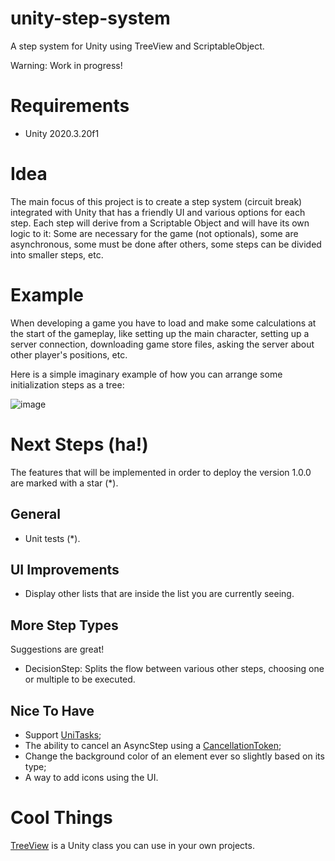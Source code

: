 # unity-step-system
A step system for Unity using TreeView and ScriptableObject.

Warning: Work in progress!

# Requirements
- Unity 2020.3.20f1

# Idea
The main focus of this project is to create a step system (circuit break) integrated with Unity that has a friendly UI and various options for each step.
Each step will derive from a Scriptable Object and will have its own logic to it: Some are necessary for the game (not optionals), some are asynchronous, some must be done after others, some steps can be divided into smaller steps, etc.

# Example
When developing a game you have to load and make some calculations at the start of the gameplay, like setting up the main character, setting up a server connection, downloading game store files, asking the server about other player's positions, etc.

Here is a simple imaginary example of how you can arrange some initialization steps as a tree:

![image](https://user-images.githubusercontent.com/20073691/152680626-cde9b681-1782-4bfa-acc1-e75e82639b81.png)

# Next Steps (ha!)
The features that will be implemented in order to deploy the version 1.0.0 are marked with a star (*).

## General
- Unit tests (*).

## UI Improvements
- Display other lists that are inside the list you are currently seeing.

## More Step Types
Suggestions are great!
- DecisionStep: Splits the flow between various other steps, choosing one or multiple to be executed.

## Nice To Have
- Support [UniTasks](https://github.com/Cysharp/UniTask);
- The ability to cancel an AsyncStep using a [CancellationToken](https://docs.microsoft.com/en-us/dotnet/api/system.threading.cancellationtoken?view=net-6.0);
- Change the background color of an element ever so slightly based on its type;
- A way to add icons using the UI.

# Cool Things
[TreeView](https://docs.unity3d.com/Manual/TreeViewAPI.html) is a Unity class you can use in your own projects.